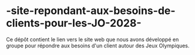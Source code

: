 # -site-repondant-aux-besoins-de-clients-pour-les-JO-2028-
Ce dépôt contient le lien vers le site web que nous avons développé en groupe pour répondre aux besoins d'un client autour des Jeux Olympiques.
